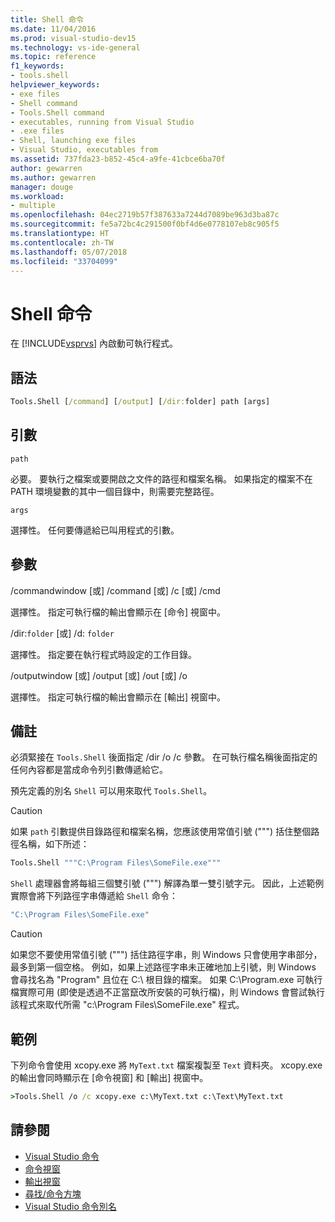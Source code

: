 ```yaml
---
title: Shell 命令
ms.date: 11/04/2016
ms.prod: visual-studio-dev15
ms.technology: vs-ide-general
ms.topic: reference
f1_keywords:
- tools.shell
helpviewer_keywords:
- exe files
- Shell command
- Tools.Shell command
- executables, running from Visual Studio
- .exe files
- Shell, launching exe files
- Visual Studio, executables from
ms.assetid: 737fda23-b852-45c4-a9fe-41cbce6ba70f
author: gewarren
ms.author: gewarren
manager: douge
ms.workload:
- multiple
ms.openlocfilehash: 04ec2719b57f387633a7244d7089be963d3ba87c
ms.sourcegitcommit: fe5a72bc4c291500f0bf4d6e0778107eb8c905f5
ms.translationtype: HT
ms.contentlocale: zh-TW
ms.lasthandoff: 05/07/2018
ms.locfileid: "33704099"
---
```

# <a name="shell-command"></a>Shell 命令
在 [!INCLUDE[vsprvs](../../code-quality/includes/vsprvs_md.md)] 內啟動可執行程式。

## <a name="syntax"></a>語法

```cmd
Tools.Shell [/command] [/output] [/dir:folder] path [args]
```

## <a name="arguments"></a>引數
 `path`

 必要。 要執行之檔案或要開啟之文件的路徑和檔案名稱。 如果指定的檔案不在 PATH 環境變數的其中一個目錄中，則需要完整路徑。

 `args`

 選擇性。 任何要傳遞給已叫用程式的引數。

## <a name="switches"></a>參數
 /commandwindow [或] /command [或] /c [或] /cmd

 選擇性。 指定可執行檔的輸出會顯示在 [命令] 視窗中。

 /dir:`folder` [或] /d: `folder`

 選擇性。 指定要在執行程式時設定的工作目錄。

 /outputwindow [或] /output [或] /out [或] /o

 選擇性。 指定可執行檔的輸出會顯示在 [輸出] 視窗中。

## <a name="remarks"></a>備註
 必須緊接在 `Tools.Shell` 後面指定 /dir /o /c 參數。 在可執行檔名稱後面指定的任何內容都是當成命令列引數傳遞給它。

 預先定義的別名 `Shell` 可以用來取代 `Tools.Shell`。

> [!CAUTION]
> 如果 `path` 引數提供目錄路徑和檔案名稱，您應該使用常值引號 (""") 括住整個路徑名稱，如下所述：


```cmd
Tools.Shell """C:\Program Files\SomeFile.exe"""
```

 `Shell` 處理器會將每組三個雙引號 (""") 解譯為單一雙引號字元。 因此，上述範例實際會將下列路徑字串傳遞給 `Shell` 命令：

```cmd
"C:\Program Files\SomeFile.exe"
```

> [!CAUTION]
> 如果您不要使用常值引號 (""") 括住路徑字串，則 Windows 只會使用字串部分，最多到第一個空格。 例如，如果上述路徑字串未正確地加上引號，則 Windows 會尋找名為 "Program" 且位在 C:\ 根目錄的檔案。 如果 C:\Program.exe 可執行檔實際可用 (即使是透過不正當竄改所安裝的可執行檔)，則 Windows 會嘗試執行該程式來取代所需 "c:\Program Files\SomeFile.exe" 程式。


## <a name="example"></a>範例
 下列命令會使用 xcopy.exe 將 `MyText.txt` 檔案複製至 `Text` 資料夾。 xcopy.exe 的輸出會同時顯示在 [命令視窗] 和 [輸出] 視窗中。

```cmd
>Tools.Shell /o /c xcopy.exe c:\MyText.txt c:\Text\MyText.txt
```

## <a name="see-also"></a>請參閱

- [Visual Studio 命令](../../ide/reference/visual-studio-commands.md)
- [命令視窗](../../ide/reference/command-window.md)
- [輸出視窗](../../ide/reference/output-window.md)
- [尋找/命令方塊](../../ide/find-command-box.md)
- [Visual Studio 命令別名](../../ide/reference/visual-studio-command-aliases.md)